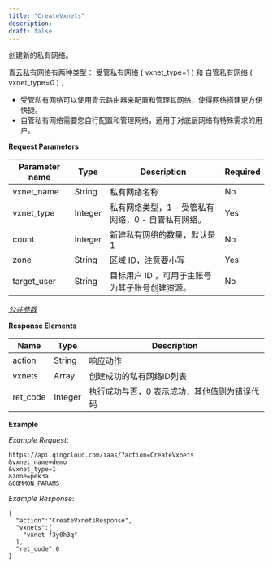 ```yaml
---
title: "CreateVxnets"
description: 
draft: false
---
```




创建新的私有网络。

青云私有网络有两种类型： 受管私有网络 ( vxnet_type=1 ) 和 自管私有网络 ( vxnet_type=0 ) ，

*   受管私有网络可以使用青云路由器来配置和管理其网络，使得网络搭建更方便快捷。
*   自管私有网络需要您自行配置和管理网络，适用于对底层网络有特殊需求的用户。

**Request Parameters**

| Parameter name | Type | Description | Required |
| --- | --- | --- | --- |
| vxnet_name | String | 私有网络名称 | No |
| vxnet_type | Integer | 私有网络类型，1 - 受管私有网络，0 - 自管私有网络。 | Yes |
| count | Integer | 新建私有网络的数量，默认是1 | No |
| zone | String | 区域 ID，注意要小写 | Yes |
| target_user | String | 目标用户 ID ，可用于主账号为其子账号创建资源。 | No |

[_公共参数_](../../common/parameters.html#api-common-parameters)

**Response Elements**

| Name | Type | Description |
| --- | --- | --- |
| action | String | 响应动作 |
| vxnets | Array | 创建成功的私有网络ID列表 |
| ret_code | Integer | 执行成功与否，0 表示成功，其他值则为错误代码 |

**Example**

_Example Request_:

```
https://api.qingcloud.com/iaas/?action=CreateVxnets
&vxnet_name=demo
&vxnet_type=1
&zone=pek3a
&COMMON_PARAMS
```

_Example Response_:

```
{
  "action":"CreateVxnetsResponse",
  "vxnets":[
    "vxnet-f3y0h3q"
  ],
  "ret_code":0
}
```
